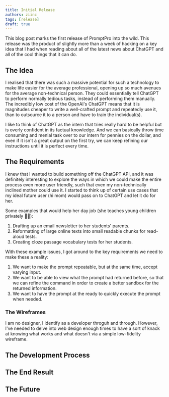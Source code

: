 ```yaml
---
title: Initial Release
authors: ziinc
tags: [release]
draft: true
---
```


This blog post marks the first release of PromptPro into the wild. This release was the product of slightly more than a week of hacking on a key idea that I had when reading about all of the latest news about ChatGPT and all of the cool things that it can do.

## The Idea

I realised that there was such a massive potential for such a technology to make life easier for the average professional, opening up so much avenues for the average non-technical person. They could essentially tell ChatGPT to perform normally tedious tasks, instead of performing them manually. The incredibly low cost of the OpenAI's ChatGPT means that it is magnitudes cheaper to write a well-crafted prompt and repeatedly use it, than to outsource it to a person and have to train the individual(s).

I like to think of ChatGPT as the intern that tries really hard to be helpful but is overly confident in its factual knowledge. And we can basically throw time consuming and menial task over to our intern for pennies on the dollar, and even if it isn't a great output on the first try, we can keep refining our instructions until it is perfect every time.

## The Requirements

I knew that I wanted to build something off the ChatGPT API, and it was definitely interesting to explore the ways in which we could make the entire process even more user friendly, such that even my non-technically inclined mother could use it. I started to think up of certain use cases that my ideal future user (hi mom) would pass on to ChatGPT and let it do for her.

Some examples that would help her day job (she teaches young children privately 👩‍🏫):

1. Drafting up an email newsletter to her students' parents.
2. Reformatting of large online texts into small readable chunks for read-aloud tests.
3. Creating cloze passage vocabulary tests for her students.

With these example issues, I got around to the key requirements we need to make these a reality:

1. We want to make the prompt repeatable, but at the same time, accept varying input.
2. We want to be able to view what the prompt had returned before, so that we can refine the command in order to create a better sandbox for the returned information.
3. We want to have the prompt at the ready to quickly execute the prompt when needed.

### The Wireframes

I am no designer, I identify as a developer throguh and through. However, I've needed to delve into web design enough times to have a sort of knack at knowing what works and what doesn't via a simple low-fidelity wireframe.

## The Development Process

## The End Result

## The Future
